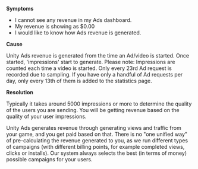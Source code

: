 
        

**Symptoms** 

*   I cannot see any revenue in my Ads dashboard.
*   My revenue is showing as \$0.00
*   I would like to know how Ads revenue is generated.

**Cause**  

Unity Ads revenue is generated from the time an Ad/video is started. Once started, 'impressions' start to generate. Please note: Impressions are counted each time a video is started. Only every 23rd Ad request is recorded due to sampling. If you have only a handful of Ad requests per day, only every 13th of them is added to the statistics page. 

**Resolution** 

Typically it takes around 5000 impressions or more to determine the quality of the users you are sending. You will be getting revenue based on the quality of your user impressions.

Unity Ads generates revenue through generating views and traffic from your game, and you get paid based on that. There is no "one unified way" of pre-calculating the revenue generated to you, as we run different types of campaigns (with different billing points, for example completed views, clicks or installs). Our system always selects the best (in terms of money) possible campaigns for your users.

      